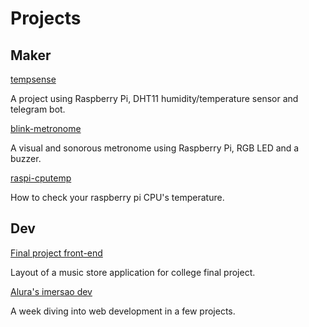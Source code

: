 # Projects

## Maker

[tempsense](https://github.com/vorthkor/tempsense)

A project using Raspberry Pi, DHT11 humidity/temperature sensor and telegram bot.

[blink-metronome](https://github.com/vorthkor/blink-metronome)

A visual and sonorous metronome using Raspberry Pi, RGB LED and a buzzer.

[raspi-cputemp](https://github.com/vorthkor/raspi-cputemp)

How to check your raspberry pi CPU's temperature.

## Dev

[Final project front-end](https://github.com/vorthkor/sfingers-music-store-front)

Layout of a music store application for college final project.

[Alura's imersao dev](https://vorthkor.github.io/certificard/)

A week diving into web development in a few projects.

